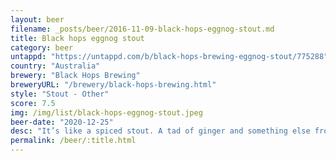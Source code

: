 ```yaml
---
layout: beer
filename: _posts/beer/2016-11-09-black-hops-eggnog-stout.md
title: Black hops eggnog stout
category: beer
untappd: "https://untappd.com/b/black-hops-brewing-eggnog-stout/775288"
country: "Australia"
brewery: "Black Hops Brewing"
breweryURL: "/brewery/black-hops-brewing.html"
style: "Stout - Other"
score: 7.5
img: /img/list/black-hops-eggnog-stout.jpeg
beer-date: "2020-12-25"
desc: "It’s like a spiced stout. A tad of ginger and something else from Christmas"
permalink: /beer/:title.html
---
```

